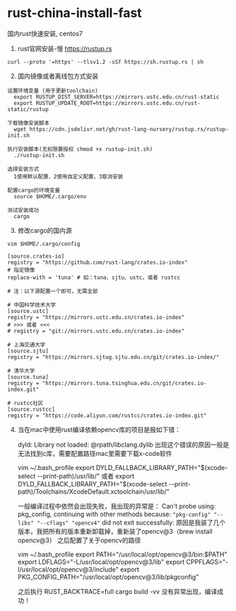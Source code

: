# rust-china-install-fast
国内rust快速安装, centos7

  1. rust官网安装-慢
    https://rustup.rs 
    
    curl --proto '=https' --tlsv1.2 -sSf https://sh.rustup.rs | sh 
  
  2. 国内镜像或者离线包方式安装
  
    设置环境变量 (用于更新toolchain)
      export RUSTUP_DIST_SERVER=https://mirrors.ustc.edu.cn/rust-static
      export RUSTUP_UPDATE_ROOT=https://mirrors.ustc.edu.cn/rust-static/rustup
    
    下载镜像安装脚本
      wget https://cdn.jsdelivr.net/gh/rust-lang-nursery/rustup.rs/rustup-init.sh
    
    执行安装脚本(无权限要授权 chmod +x rustup-init.sh)
      ./rustup-init.sh 
    
    选择安装方式
      1使用默认配置，2使用自定义配置，3取消安装
     
    配置cargo的环境变量
      source $HOME/.cargo/env 
    
    测试安装成功
      cargo 
      
  3. 修改cargo的国内源
    
    vim $HOME/.cargo/config 
    
    [source.crates-io]
    registry = "https://github.com/rust-lang/crates.io-index"
    # 指定镜像
    replace-with = 'tuna' # 如：tuna、sjtu、ustc，或者 rustcc

    # 注：以下源配置一个即可，无需全部

    # 中国科学技术大学
    [source.ustc]
    registry = "https://mirrors.ustc.edu.cn/crates.io-index"
    # >>> 或者 <<<
    # registry = "git://mirrors.ustc.edu.cn/crates.io-index"

    # 上海交通大学
    [source.sjtu]
    registry = "https://mirrors.sjtug.sjtu.edu.cn/git/crates.io-index/"

    # 清华大学
    [source.tuna]
    registry = "https://mirrors.tuna.tsinghua.edu.cn/git/crates.io-index.git"

    # rustcc社区
    [source.rustcc]
    registry = "https://code.aliyun.com/rustcc/crates.io-index.git"
        
4. 当在mac中使用rust编译依赖opencv库的项目是报如下错：

   dyld: Library not loaded: @rpath/libclang.dylib
   出现这个错误的原因一般是无法找到c库，需要配置路径mac里需要下载x-code软件
   
   
   vim ~/.bash_profile 
   export DYLD_FALLBACK_LIBRARY_PATH="$(xcode-select --print-path)/usr/lib/" 
   或者
   export DYLD_FALLBACK_LIBRARY_PATH="$(xcode-select --print-path)/Toolchains/XcodeDefault.xctoolchain/usr/lib/"
   
   一般编译过程中依然会出现失败，我出现的异常是：
   Can't probe using: pkg_config, continuing with other methods because: `"pkg-config" "--libs" "--cflags" "opencv4"` did not exit successfully:
   原因是我装了几个版本，我把所有的版本重新卸载掉，重新装了opencv@3（brew install opencv@3）
   之后配置了关于opencv的路径
   
   vim ~/.bash_profile
   export PATH="/usr/local/opt/opencv@3/bin:$PATH"
   export LDFLAGS="-L/usr/local/opt/opencv@3/lib"
   export CPPFLAGS="-I/usr/local/opt/opencv@3/include"
   export PKG_CONFIG_PATH="/usr/local/opt/opencv@3/lib/pkgconfig"
   
   之后执行 RUST_BACKTRACE=full cargo build -vv 没有异常出现，编译成功！
   
     
     
